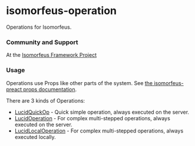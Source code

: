 # isomorfeus-operation

Operations for Isomorfeus.

### Community and Support
At the [Isomorfeus Framework Project](https://isomorfeus.com)

### Usage
Operations use Props like other parts of the system.
See [the isomorfeus-preact props documentation](https://github.com/isomorfeus/isomorfeus-preact/blob/master/docs/props.md#prop-declaration).

There are 3 kinds of Operations:
- [LucidQuickOp](https://github.com/isomorfeus/isomorfeus-project/blob/master/isomorfeus-operation/docs/quick_op.md) - Quick simple operation, always executed on the server.
- [LucidOperation](https://github.com/isomorfeus/isomorfeus-project/blob/master/isomorfeus-operation/docs/operation.md) - For complex multi-stepped operations, always executed on the server.
- [LucidLocalOperation](https://github.com/isomorfeus/isomorfeus-project/blob/master/isomorfeus-operation/docs/operation.md) - For complex multi-stepped operations, always executed locally.

